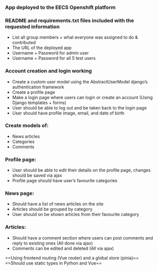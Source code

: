### App deployed to the EECS Openshift platform
### README and requirements.txt files included with the requested information
-	List all group members + what everyone was assigned to do & contributed
-	The URL of the deployed app
-	Username + Password for admin user
-	Username + Password for all 5 test users
### Account creation and login working
-	Create a custom user model using the AbstractUserModel django’s authentication framework
-	Create a profile page
-	Make a login page where users can login or create an account (Using Django templates + forms)
-	User should be able to log out and be taken back to the login page
-	User should have profile image, email, and date of birth
### Create models of:
-	News articles
-	Categories
-	Comments
### Profile page:
-	User should be able to edit their details on the profile page, changes should be saved via ajax
-	Profile page should have user’s favourite categories
### News page:
-	Should have a list of news articles on the site
-	Articles should be grouped by category
-	User should on be shown articles from their favourite category
### Articles:
-	Should have a comment section where users can post comments and reply to existing ones (All done via ajax)
-	Comments can be edited and deleted (All via ajax)

==Using frontend routing (Vue router) and a global store (pinia)==
==Should use static types in Python and Vue==
